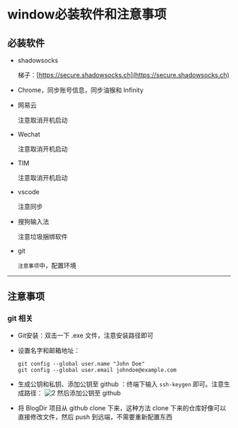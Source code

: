 # window必装软件和注意事项

## 必装软件

- shadowsocks

    梯子：[https://secure.shadowsocks.ch](https://secure.shadowsocks.ch)

- Chrome，同步账号信息，同步油猴和 Infinity

- 网易云

    注意取消开机启动

- Wechat

    注意取消开机启动

- TIM

    注意取消开机启动

- vscode

    注意同步

- 搜狗输入法

    注意垃圾捆绑软件

- git

    `注意事项`中，配置环境

---

## 注意事项

### git 相关

- Git安装：双击一下 .exe 文件，注意安装路径即可

- 设置名字和邮箱地址：

    ```shell
    git config --global user.name "John Doe"
    git config --global user.email johndoe@example.com
    ```

- 生成公钥和私钥、添加公钥至 github ：终端下输入 `ssh-keygen` 即可。注意生成路径：
    ![2](http://ww1.sinaimg.cn/large/006alGmrgy1g1dqybkchlj30r90fmwlt.jpg)
    然后添加公钥至 github

- 将 BlogDir 项目从 github clone 下来，这种方法 clone 下来的仓库好像可以直接修改文件，然后 push 到远端，不需要重新配置东西